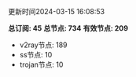 更新时间2024-03-15 16:08:53

**总订阅: 45**
**总节点: 734**
**有效节点: 209**
- v2ray节点: 189
- ss节点: 10
- trojan节点: 10
